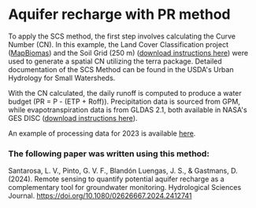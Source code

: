 # Aquifer recharge with PR method

To apply the SCS method, the first step involves calculating the Curve Number (CN). In this example, the Land Cover Classification project ([MapBiomas](https://mapbiomas.org/)) and the Soil Grid (250 m) ([download instructions here](https://github.com/lvsantarosa/Soil-Grid-on-Google-Earth-Engine)) were used to generate a spatial CN utilizing the terra package. Detailed documentation of the SCS Method can be found in the USDA's Urban Hydrology for Small Watersheds.

With the CN calculated, the daily runoff is computed to produce a water budget (PR = P - (ETP + Roff)). Precipitation data is sourced from GPM, while evapotranspiration data is from GLDAS 2.1, both available in NASA's GES DISC ([download instructions here](https://github.com/lvsantarosa/NASA-data-download)).

An example of processing data for 2023 is available [here](https://drive.google.com/drive/folders/1gQTgBNakUZKlkHiiFL14R_Fw8En824Qe?usp=drive_link).

### The following paper was written using this method:

Santarosa, L. V., Pinto, G. V. F., Blandón Luengas, J. S., & Gastmans, D. (2024). Remote sensing to quantify potential aquifer recharge as a complementary tool for groundwater monitoring. Hydrological Sciences Journal. https://doi.org/10.1080/02626667.2024.2412741
